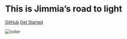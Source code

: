 # This is Jimmia’s road to light




[GitHub](https://github.com/Jimmiaxie/Jimmiaxie.github.io.git)
[Get Started](README.md)

![color](#f0f0f0)